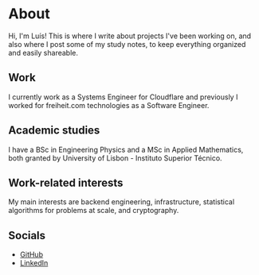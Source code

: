 # About


Hi, I'm Luís! This is where I write about projects I've been working on, and also where I post some of my study notes, to keep everything organized and easily shareable.

## Work

I currently work as a Systems Engineer for Cloudflare and previously I worked for freiheit.com technologies as a Software Engineer.

## Academic studies

I have a BSc in Engineering Physics and a MSc in Applied Mathematics, both granted by University of Lisbon - Instituto Superior Técnico.

## Work-related interests

My main interests are backend engineering, infrastructure, statistical algorithms for problems at scale, and cryptography.

## Socials

* [GitHub](https://github.com/ornlu-is)
* [LinkedIn](https://www.linkedin.com/in/ra1ndeer)
